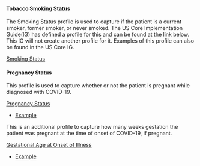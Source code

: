 ﻿
#### Tobacco Smoking Status

The Smoking Status profile is used to capture if the patient is a current smoker, former smoker, or never smoked.  The US Core Implementation Guide(IG) has defined a profile for this and can be found at the link below.  This IG will not create another profile for it.  Examples of this profile can also be found in the US Core IG.

[Smoking Status](http://hl7.org/fhir/us/core/STU3.1/StructureDefinition-us-core-smokingstatus.html)

#### Pregnancy Status

This profile is used to capture whether or not the patient is pregnant while diagnosed with COVID-19.  

[Pregnancy Status](StructureDefinition-pregnancy-status.html)
- [Example](Observation-PregnancyStatusExample.html)

This is an additional profile to capture how many weeks gestation the patient was pregnant at the time of onset of COVID-19, if pregnant.

[Gestational Age at Onset of Illness](StructureDefinition-gestational-age-at-onset-of-illness.html)
- [Example](Observation-GestationalAgeAtOnsetOfIllnessExample.html)